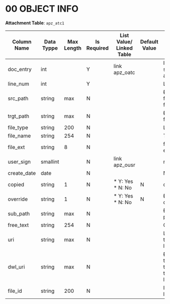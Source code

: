 # 00 OBJECT INFO
**Attachment Table**: `apz_atc1`  

| Column Name | Data Typpe | Max Length | Is Required | List Value/ Linked Table | Default Value | Remarks                                  |
|-------------|------------|------------|-------------|--------------------------|---------------|------------------------------------------|
| doc_entry   | int        |            | Y           | link apz_oatc            |               | Id danh sách attachment                  |
| line_num    | int        |            | Y           |                          |               | Line Id                                  |
| src_path    | string     | max        | N           |                          |               | Đường dẫn folder lấy file                |
| trgt_path   | string     | max        | N           |                          |               | Đường dẫn folder đích                    |
| file_type   | string     | 200        | N           |                          |               | Loại file                                |
| file_name   | string     | 254        | N           |                          |               | Tên file                                 |
| file_ext    | string     | 8          | N           |                          |               | file extension                           |
| user_sign   | smallint   |            | N           | link apz_ousr            |               | người tạo                                |
| create_date | date       |            | N           |                          |               | Ngày tạo                                 |
| copied      | string     | 1          | N           | * Y: Yes<br>* N: No      | N             | đã copy                                  |
| override    | string     | 1          | N           | * Y: Yes<br>* N: No      | N             | Được ghi đè                              |
| sub_path    | string     | max        | N           |                          |               | Đường dẫn phụ                            |
| free_text   | string     | 254        | N           |                          |               | Ghi chú                                  |
| uri         | string     | max        | N           |                          |               | Link trong trường hợp lưu cloud          |
| dwl_uri     | string     | max        | N           |                          |               | Đường dẫn tải file trong trường hợp lưu cloud |
| file_id     | string     | 200        | N           |                          |               | Id file khi lưu cloud                    |
